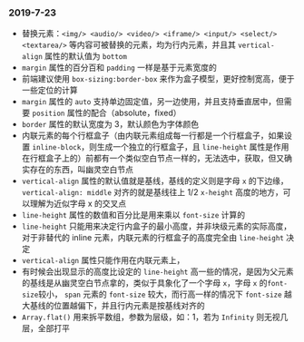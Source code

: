 ### 2019-7-23

- 替换元素：`<img/> <audio/> <video/> <iframe/> <input/> <select/> <textarea/>` 等内容可被替换的元素，均为行内元素，并且其 `vertical-align` 属性的默认值为 `bottom`
- `margin` 属性的百分百和 `padding` 一样是基于元素宽度的
- 前端建议使用 `box-sizing:border-box` 来作为盒子模型，更好控制宽高，便于一些定位的计算
- `margin` 属性的 `auto` 支持单边固定值，另一边使用，并且支持垂直居中，但需要 `position` 属性的配合（absolute，fixed）
- `border` 属性的默认宽度为 3，默认颜色为字体颜色
- 内联元素的每个行框盒子（由内联元素组成每一行都是一个行框盒子，如果设置 `inline-block`，则生成一个独立的行框盒子，且 `line-height` 属性是作用在行框盒子上的）前都有一个类似空白节点一样的，无法选中，获取，但又确实存在的东西，叫幽灵空白节点
- `vertical-align` 属性的默认值就是基线，基线的定义则是字母 `x` 的下边缘，`vertical-align: middle` 对齐的就是基线往上 1/2 `x-height` 高度的地方，可以理解为近似字母 x 的交叉点
- `line-height` 属性的数值和百分比是用来乘以 `font-size` 计算的
- `line-height` 只能用来决定行内盒子的最小高度，并非块级元素的实际高度，对于非替代的 inline 元素，内联元素的行框盒子的高度完全由 `line-height` 决定
- `vertical-align` 属性只能作用在内联元素上，
- 有时候会出现显示的高度比设定的 `line-height` 高一些的情况，是因为父元素的基线是从幽灵空白节点拿的，类似于具象化了一个字母 `x`，字母 `x` 的`font-size`较小， `span` 元素的 `font-size` 较大，而行高一样的情况下 `font-size` 越大基线的位置越偏下，并且行内元素是按基线对齐的
- `Array.flat()` 用来拆平数组，参数为层级，如：1，若为 `Infinity` 则无视几层，全部打平
